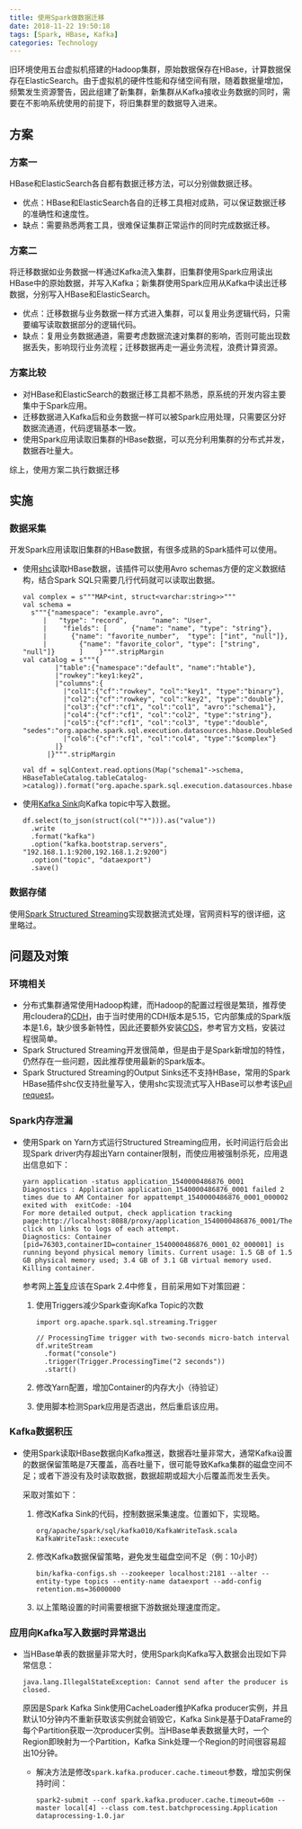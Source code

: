 ```yaml
---
title: 使用Spark做数据迁移
date: 2018-11-22 19:50:18
tags: [Spark, HBase, Kafka]
categories: Technology
---
```


旧环境使用五台虚拟机搭建的Hadoop集群，原始数据保存在HBase，计算数据保存在ElasticSearch。由于虚拟机的硬件性能和存储空间有限，随着数据量增加，频繁发生资源警告，因此组建了新集群，新集群从Kafka接收业务数据的同时，需要在不影响系统使用的前提下，将旧集群里的数据导入进来。

## 方案

### 方案一

HBase和ElasticSearch各自都有数据迁移方法，可以分别做数据迁移。

+ 优点：HBase和ElasticSearch各自的迁移工具相对成熟，可以保证数据迁移的准确性和速度性。
+ 缺点：需要熟悉两套工具，很难保证集群正常运作的同时完成数据迁移。

### 方案二

将迁移数据如业务数据一样通过Kafka流入集群，旧集群使用Spark应用读出HBase中的原始数据，并写入Kafka；新集群使用Spark应用从Kafka中读出迁移数据，分别写入HBase和ElasticSearch。

+ 优点：迁移数据与业务数据一样方式进入集群，可以复用业务逻辑代码，只需要编写读取数据部分的逻辑代码。
+ 缺点：复用业务数据通道，需要考虑数据流速对集群的影响，否则可能出现数据丢失，影响现行业务流程；迁移数据再走一遍业务流程，浪费计算资源。

### 方案比较

+ 对HBase和ElasticSearch的数据迁移工具都不熟悉，原系统的开发内容主要集中于Spark应用。
+ 迁移数据进入Kafka后和业务数据一样可以被Spark应用处理，只需要区分好数据流通道，代码逻辑基本一致。
+ 使用Spark应用读取旧集群的HBase数据，可以充分利用集群的分布式并发，数据吞吐量大。

综上，使用方案二执行数据迁移

## 实施

### 数据采集

开发Spark应用读取旧集群的HBase数据，有很多成熟的Spark插件可以使用。

+ 使用[shc](https://github.com/hortonworks-spark/shc)读取HBase数据，该插件可以使用Avro schemas方便的定义数据结构，结合Spark SQL只需要几行代码就可以读取出数据。

  ```
  val complex = s"""MAP<int, struct<varchar:string>>"""
  val schema =
    s"""{"namespace": "example.avro",
       |   "type": "record",      "name": "User",
       |    "fields": [      {"name": "name", "type": "string"},
       |      {"name": "favorite_number",  "type": ["int", "null"]},
       |        {"name": "favorite_color", "type": ["string", "null"]}      ]    }""".stripMargin
  val catalog = s"""{
          |"table":{"namespace":"default", "name":"htable"},
          |"rowkey":"key1:key2",
          |"columns":{
            |"col1":{"cf":"rowkey", "col":"key1", "type":"binary"},
            |"col2":{"cf":"rowkey", "col":"key2", "type":"double"},
            |"col3":{"cf":"cf1", "col":"col1", "avro":"schema1"},
            |"col4":{"cf":"cf1", "col":"col2", "type":"string"},
            |"col5":{"cf":"cf1", "col":"col3", "type":"double",        "sedes":"org.apache.spark.sql.execution.datasources.hbase.DoubleSedes"},
            |"col6":{"cf":"cf1", "col":"col4", "type":"$complex"}
          |}
        |}""".stripMargin
     
  val df = sqlContext.read.options(Map("schema1"->schema, HBaseTableCatalog.tableCatalog->catalog)).format("org.apache.spark.sql.execution.datasources.hbase").load()
  ```

+ 使用[Kafka Sink](https://spark.apache.org/docs/latest/structured-streaming-kafka-integration.html#writing-the-output-of-batch-queries-to-kafka)向Kafka topic中写入数据。

  ```
  df.select(to_json(struct(col("*"))).as("value"))
    .write
    .format("kafka")
    .option("kafka.bootstrap.servers", "192.168.1.1:9200,192.168.1.2:9200")
    .option("topic", "dataexport")
    .save()
  ```

### 数据存储

使用[Spark Structured Streaming](https://spark.apache.org/docs/latest/structured-streaming-programming-guide.html)实现数据流式处理，官网资料写的很详细，这里略过。

## 问题及对策

### 环境相关

+ 分布式集群通常使用Hadoop构建，而Hadoop的配置过程很是繁琐，推荐使用cloudera的[CDH](https://www.cloudera.com/documentation/enterprise/5-15-x.html)，由于当时使用的CDH版本是5.15，它内部集成的Spark版本是1.6，缺少很多新特性，因此还要额外安装[CDS](https://www.cloudera.com/documentation/spark2/latest/topics/spark2.html)，参考官方文档，安装过程很简单。
+ Spark Structured Streaming开发很简单，但是由于是Spark新增加的特性，仍然存在一些问题，因此推荐使用最新的Spark版本。
+ Spark Structured Streaming的Output Sinks还不支持HBase，常用的Spark HBase插件shc仅支持批量写入，使用shc实现流式写入HBase可以参考该[Pull request](https://github.com/hortonworks-spark/shc/pull/238)。

### Spark内存泄漏

+ 使用Spark on Yarn方式运行Structured Streaming应用，长时间运行后会出现Spark driver内存超出Yarn container限制，而使应用被强制杀死，应用退出信息如下：

  ```
  yarn application -status application_1540000486876_0001
  Diagnostics : Application application_1540000486876_0001 failed 2 times due to AM Container for appattempt_1540000486876_0001_000002 exited with  exitCode: -104
  For more detailed output, check application tracking page:http://localhost:8088/proxy/application_1540000486876_0001/Then, click on links to logs of each attempt.
  Diagnostics: Container [pid=76303,containerID=container_1540000486876_0001_02_000001] is running beyond physical memory limits. Current usage: 1.5 GB of 1.5 GB physical memory used; 3.4 GB of 3.1 GB virtual memory used. Killing container.
  ```

  参考网上[答复](https://issues.apache.org/jira/browse/SPARK-23682)应该在Spark 2.4中修复，目前采用如下对策回避：

  1. 使用Triggers减少Spark查询Kafka Topic的次数

     ```
     import org.apache.spark.sql.streaming.Trigger
     
     // ProcessingTime trigger with two-seconds micro-batch interval
     df.writeStream
       .format("console")
       .trigger(Trigger.ProcessingTime("2 seconds"))
       .start()
     ```

  2. 修改Yarn配置，增加Container的内存大小（待验证）

  3. 使用脚本检测Spark应用是否退出，然后重启该应用。

### Kafka数据积压

+ 使用Spark读取HBase数据向Kafka推送，数据吞吐量非常大，通常Kafka设置的数据保留策略是7天覆盖，高吞吐量下，很可能导致Kafka集群的磁盘空间不足；或者下游没有及时读取数据，数据超期或超大小后覆盖而发生丢失。

  采取对策如下：

  1. 修改Kafka Sink的代码，控制数据采集速度。位置如下，实现略。

     ```
     org/apache/spark/sql/kafka010/KafkaWriteTask.scala
     KafkaWriteTask::execute
     ```

  2. 修改Kafka数据保留策略，避免发生磁盘空间不足（例：10小时）

     ```
     bin/kafka-configs.sh --zookeeper localhost:2181 --alter --entity-type topics --entity-name dataexport --add-config retention.ms=36000000
     ```

  3. 以上策略设置的时间需要根据下游数据处理速度而定。

### 应用向Kafka写入数据时异常退出

+ 当HBase单表的数据量非常大时，使用Spark向Kafka写入数据会出现如下异常信息：

  ```
  java.lang.IllegalStateException: Cannot send after the producer is closed.
  ```

  原因是Spark Kafka Sink使用CacheLoader维护Kafka producer实例，并且默认10分钟内不重新获取该实例就会销毁它，Kafka Sink是基于DataFrame的每个Partition获取一次producer实例。当HBase单表数据量大时，一个Region即映射为一个Partition，Kafka Sink处理一个Region的时间很容易超出10分钟。

  + 解决方法是修改`spark.kafka.producer.cache.timeout`参数，增加实例保持时间：

    ```
    spark2-submit --conf spark.kafka.producer.cache.timeout=60m --master local[4] --class com.test.batchprocessing.Application dataprocessing-1.0.jar
    ```